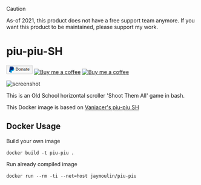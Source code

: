 > [!CAUTION]
> As-of 2021, this product does not have a free support team anymore. If you want this product to be maintained, please support my work.

# piu-piu-SH
[![PayPal donation](https://github.com/jaymoulin/jaymoulin.github.io/raw/master/ppl.png "PayPal donation")](https://www.paypal.me/jaymoulin)
[![Buy me a coffee](https://www.buymeacoffee.com/assets/img/custom_images/orange_img.png "Buy me a coffee")](https://www.buymeacoffee.com/jaymoulin)
[![Buy me a coffee](https://ko-fi.com/img/githubbutton_sm.svg "Buy me a coffee")](https://www.ko-fi.com/jaymoulin)

![screenshot](https://user-images.githubusercontent.com/18072680/34253060-1ae25446-e657-11e7-8daa-19f57d1ebbf1.gif)

This is an Old School horizontal scroller 'Shoot Them All' game in bash.

This Docker image is based on [Vaniacer's piu-piu SH](https://github.com/vaniacer/piu-piu-SH)

Docker Usage
------------

Build your own image

```
docker build -t piu-piu .
```

Run already compiled image

```
docker run --rm -ti --net=host jaymoulin/piu-piu
```
